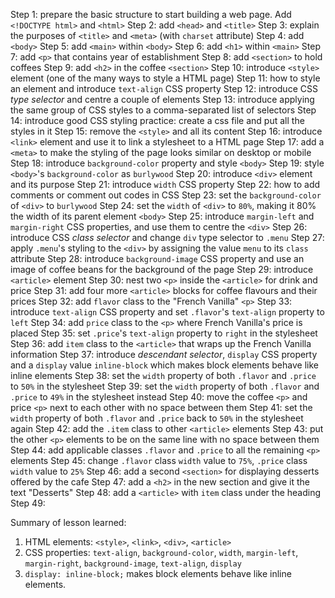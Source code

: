 Step 1: prepare the basic structure to start building a web page. Add
        `<!DOCTYPE html>` and `<html>`
Step 2: add `<head>` and `<title>`
Step 3: explain the purposes of `<title>` and `<meta>` (with `charset`
        attribute)
Step 4: add `<body>`
Step 5: add `<main>` within `<body>`
Step 6: add `<h1>` within `<main>`
Step 7: add `<p>` that contains year of establishment
Step 8: add `<section>` to hold coffees
Step 9: add `<h2>` in the coffee `<section>`
Step 10: introduce `<style>` element (one of the many ways to style a HTML page)
Step 11: how to style an element and introduce `text-align` CSS property
Step 12: introduce CSS *type selector* and centre a couple of elements
Step 13: introduce applying the same group of CSS styles to a comma-separated
         list of selectors
Step 14: introduce good CSS styling practice: create a css file and put all the
         styles in it
Step 15: remove the `<style>` and all its content
Step 16: introduce `<link>` element and use it to link a stylesheet to a HTML
         page
Step 17: add a `<meta>` to make the styling of the page looks similar on
         desktop or mobile
Step 18: introduce `background-color` property and style `<body>`
Step 19: style `<body>`'s `background-color` as `burlywood`
Step 20: introduce `<div>` element and its purpose
Step 21: introduce `width` CSS property
Step 22: how to add comments or comment out codes in CSS
Step 23: set the `background-color` of `<div>` to `burlywood`
Step 24: set the `width` of `<div>` to `80%`, making it 80% the width of its 
         parent element `<body>`
Step 25: introduce `margin-left` and `margin-right` CSS properties, and use
         them to centre the `<div>`
Step 26: introduce CSS *class selector* and change `div` type selector to
         `.menu`
Step 27: apply `.menu`'s styling to the `<div>` by assigning the value `menu`
         to its `class` attribute
Step 28: introduce `background-image` CSS property and use an image of coffee
         beans for the background of the page
Step 29: introduce `<article>` element
Step 30: nest two `<p>` inside the `<article>` for drink and price
Step 31: add four more `<article>` blocks for coffee flavours and their prices
Step 32: add `flavor` class to the "French Vanilla" `<p>`
Step 33: introduce `text-align` CSS property and set `.flavor`'s `text-align`
         property to `left`
Step 34: add `price` class to the `<p>` where French Vanilla's price is placed
Step 35: set `.price`'s `text-align` property to `right` in the stylesheet
Step 36: add `item` class to the `<article>` that wraps up the French Vanilla
         information
Step 37: introduce *descendant selector*, `display` CSS property and a `display`
         value `inline-block` which makes block elements behave like inline
         elements
Step 38: set the `width` property of both `.flavor` and `.price` to `50%` in the
         stylesheet
Step 39: set the `width` property of both `.flavor` and `.price` to `49%` in the
         stylesheet instead
Step 40: move the coffee `<p>` and price `<p>` next to each other with no space
         between them
Step 41: set the `width` property of both `.flavor` and `.price` back to `50%` 
         in the stylesheet again
Step 42: add the `.item` class to other `<article>` elements
Step 43: put the other `<p>` elements to be on the same line with no space
         between them
Step 44: add applicable classes `.flavor` and `.price` to all the remaining
         `<p>` elements
Step 45: change `.flavor` class `width` value to `75%`, `.price` class `width`
         value to `25%`
Step 46: add a second `<section>` for displaying desserts offered by the cafe
Step 47: add a `<h2>` in the new section and give it the text "Desserts"
Step 48: add a `<article>` with `item` class under the heading
Step 49:

Summary of lesson learned:
1. HTML elements: `<style>`, `<link>`, `<div>`, `<article>`
2. CSS properties: `text-align`, `background-color`, `width`, `margin-left`,
`margin-right`, `background-image`, `text-align`, `display`
3. `display: inline-block;` makes block elements behave like inline elements.